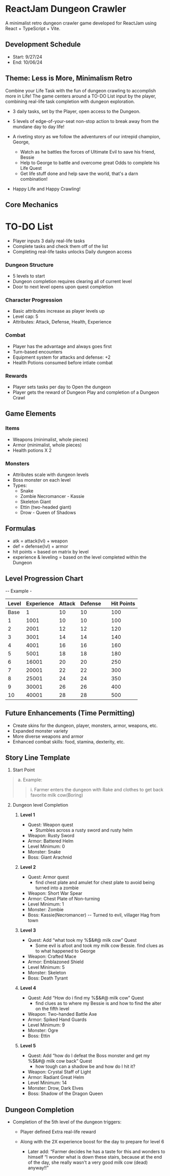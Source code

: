# ReactJam Dungeon Crawler

A minimalist retro dungeon crawler game developed for ReactJam using React + TypeScript + Vite.

## Development Schedule

- Start: 9/27/24
- End: 10/06/24

## Theme: Less is More, Minimalism Retro

Combine your Life Task with the fun of dungeon crawling to accomplish more in Life! The game centers around a TO-DO List input by the player, combining real-life task completion with dungeon exploration.
- 3 daily tasks, set by the Player, open access to the Dungeon.
- 5 levels of edge-of-your-seat non-stop action to break away from the mundane day to day life!
- A riveting story as we follow the adventurers of our intrepid champion, George, 
    - Watch as he battles the forces of Ultimate Evil to save his friend, Bessie
    - Help to George to battle and overcome great Odds to complete his Life Quest
    - Get life stuff done and help save the world, that's a darn combination!

- Happy Life and Happy Crawling!

## Core Mechanics

# TO-DO List
- Player inputs 3 daily real-life tasks
- Complete tasks and check them off of the list
- Completing real-life tasks unlocks Daily dungeon access

### Dungeon Structure
- 5 levels to start
- Dungeon completion requires clearing all of current level
- Door to next level opens upon quest completion

### Character Progression
- Basic attributes increase as player levels up
- Level cap: 5
- Attributes: Attack, Defense, Health, Experience

### Combat
- Player has the advantage and always goes first
- Turn-based encounters
- Equipment system for attacks and defense: +2
- Health Potions consumed before intiate combat

### Rewards
- Player sets tasks per day to Open the dungeon
- Player gets the reward of Dungeon Play and completion of a Dungeon Crawl

## Game Elements

### Items
- Weapons (minimalist, whole pieces)
- Armor (minimalist, whole pieces)
- Health potions X 2

### Monsters
- Attributes scale with dungeon levels
- Boss monster on each level
- Types: 
    - Snake
    - Zombie Necromancer - Kassie
    - Skeleton Giant
    - Ettin (two-headed giant)
    - Drow - Queen of Shadows 

## Formulas
- atk = attack(lvl) + weapon
- def = defense(lvl) + armor
- hit points = based on matrix by level
- experience & leveling = based on the level completed within the Dungeon

## Level Progression Chart
-- Example - 

| Level | Experience | Attack | Defense |       | Hit Points |
|-------|------------|--------|---------|-------|------------|
| Base  | 1          | 10     | 10      |       | 100        |
| 1     | 1001       | 10     | 10      |       | 100        |
| 2     | 2001       | 12     | 12      |       | 120        |
| 3     | 3001       | 14     | 14      |       | 140        |
| 4     | 4001       | 16     | 16      |       | 160        |
| 5     | 5001       | 18     | 18      |       | 180        |
| 6     | 16001      | 20     | 20      |       | 250        |
| 7     | 20001      | 22     | 22      |       | 300        |
| 8     | 25001      | 24     | 24      |       | 350        |
| 9     | 30001      | 26     | 26      |       | 400        |
| 10    | 40001      | 28     | 28      |       | 500        |


## Future Enhancements (Time Permitting)

- Create skins for the dungeon, player, monsters, armor, weapons, etc.
- Expanded monster variety
- More diverse weapons and armor
- Enhanced combat skills: food, stamina, dexterity, etc.

## Story Line Template
1. Start Point 
>a. Example: 
>>i. Farmer enters the dungeon with Rake and clothes to get back favorite milk cow(Boring) 
2. Dungeon level Completion
    1. **Level 1**
        - Quest: Weapon quest
            - Stumbles across a rusty sword and rusty helm
        - Weapon: Rusty Sword
        - Armor: Battered Helm
        - Level Minimum: 0
        - Monster: Snake
        - Boss: Giant Arachnid

    2. **Level 2**
        - Quest: Armor quest
            - find chest plate and amulet for chest plate to avoid being turned into a zombie
        - Weapon: Short War Spear
        - Armor: Chest Plate of Non-turning
        - Level Minimum: 1
        - Monster: Zombie
        - Boss: Kassie(Necromancer) -- Turned to evil, villager Hag from town

    3. **Level 3**
        - Quest: Add “what took my %$&#@ milk cow” Quest
            - Some evil is afoot and took my milk cow Bessie. find clues as to what happened to George
        - Weapon: Crafted Mace
        - Armor: Emblazoned Shield
        - Level Minimum: 5
        - Monster: Skeleton
        - Boss: Death Tyrant

    4. **Level 4**
        - Quest: Add “How do i find my %$&#@ milk cow” Quest
            - find clues as to where my Bessie is and how to find the alter on the fifth level
        - Weapon: Two-handed Battle Axe
        - Armor: Spiked Hand Guards
        - Level Minimum: 9
        - Monster: Ogre
        - Boss: Ettin

    5. **Level 5**
        - Quest: Add “how do I defeat the Boss monster and get my %$&#@ milk cow back” Quest
            - how tough can a shadow be and how do I hit it?
        - Weapon: Crystal Staff of Light
        - Armor: Radiant Great Helm
        - Level Minimum: 14
        - Monster: Drow, Dark Elves
        - Boss: Shadow of the Dragon Queen

## Dungeon Completion
- Completion of the 5th level of the dungeon triggers:
    - Player defined Extra real-life reward 

    - Along with the 2X experience boost for the day to prepare for level 6
        - Later add: “Farmer decides he has a taste for this and wonders to himself “I wonder what is down these stairs, because at the end of the day, she really wasn't a very good milk cow (dead) anyway!!” 